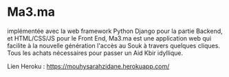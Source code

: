 # Ma3.ma
implémentée avec la web framework Python Django pour la partie Backend, et HTML/CSS/JS pour le Front End, Ma3.ma est une application web qui facilite à la nouvelle génération l'accès au Souk à travers quelques cliques.
Tous les achats nécessaires pour passer un Aid Kbir idyllique.

Lien Heroku : https://mouhysarahzidane.herokuapp.com/
